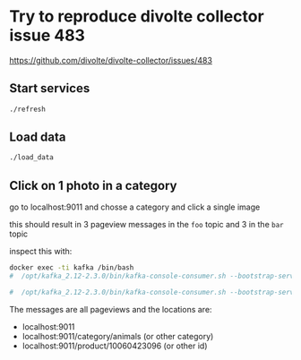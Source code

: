 # Try to reproduce divolte collector issue 483

https://github.com/divolte/divolte-collector/issues/483

## Start services

```bash
./refresh
```

## Load data

```bash
./load_data
```

## Click on 1 photo in a category

go to localhost:9011 and chosse a category and click a single image

this should result in 3 pageview messages in the `foo` topic and 3 in the `bar` topic

inspect this with:

```bash
docker exec -ti kafka /bin/bash
#  /opt/kafka_2.12-2.3.0/bin/kafka-console-consumer.sh --bootstrap-server localhost:9092 --topic foo --from-beginning

#  /opt/kafka_2.12-2.3.0/bin/kafka-console-consumer.sh --bootstrap-server localhost:9092 --topic bar --from-beginning
```

The messages are all pageviews and the locations are:
- localhost:9011
- localhost:9011/category/animals (or other category)
- localhost:9011/product/10060423096 (or other id)